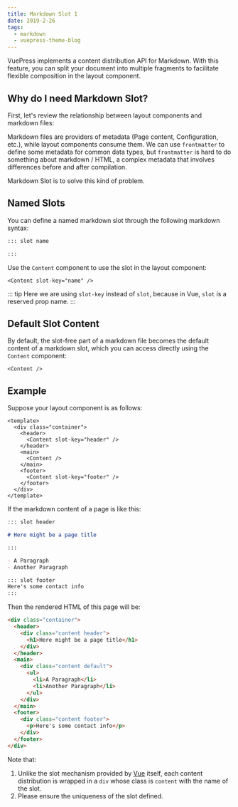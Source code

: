 ```yaml
---
title: Markdown Slot 1
date: 2019-2-26
tags:
  - markdown
  - vuepress-theme-blog
---
```


VuePress implements a content distribution API for Markdown. With this feature, you can split your document into multiple fragments to facilitate flexible composition in the layout component.

<!-- more -->

## Why do I need Markdown Slot?

First, let's review the relationship between layout components and markdown files:

<diagram-markdown-slot-relationship/>

Markdown files are providers of metadata (Page content, Configuration, etc.), while layout components consume them. We can use `frontmatter` to define some metadata for common data types, but `frontmatter` is hard to do something about markdown / HTML, a complex metadata that involves differences before and after compilation.

Markdown Slot is to solve this kind of problem.

## Named Slots

You can define a named markdown slot through the following markdown syntax:

```md
::: slot name

:::
```

Use the `Content` component to use the slot in the layout component:

```vue
<Content slot-key="name" />
```

::: tip
Here we are using `slot-key` instead of `slot`, because in Vue, `slot` is a reserved prop name.
:::

## Default Slot Content

By default, the slot-free part of a markdown file becomes the default content of a markdown slot, which you can access directly using the `Content` component:

```vue
<Content />
```

## Example

Suppose your layout component is as follows:

```vue
<template>
  <div class="container">
    <header>
      <Content slot-key="header" />
    </header>
    <main>
      <Content />
    </main>
    <footer>
      <Content slot-key="footer" />
    </footer>
  </div>
</template>
```

If the markdown content of a page is like this:

```md
::: slot header

# Here might be a page title

:::

- A Paragraph
- Another Paragraph

::: slot footer
Here's some contact info
:::
```

Then the rendered HTML of this page will be:

```html
<div class="container">
  <header>
    <div class="content header">
      <h1>Here might be a page title</h1>
    </div>
  </header>
  <main>
    <div class="content default">
      <ul>
        <li>A Paragraph</li>
        <li>Another Paragraph</li>
      </ul>
    </div>
  </main>
  <footer>
    <div class="content footer">
      <p>Here's some contact info</p>
    </div>
  </footer>
</div>
```

Note that:

1. Unlike the slot mechanism provided by [Vue](https://vuejs.org/v2/guide/components-slots.html) itself, each content distribution is wrapped in a `div` whose class is `content` with the name of the slot.
2. Please ensure the uniqueness of the slot defined.
